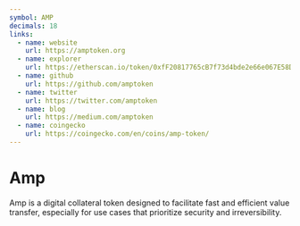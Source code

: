 ```yaml
---
symbol: AMP
decimals: 18
links:
  - name: website
    url: https://amptoken.org
  - name: explorer
    url: https://etherscan.io/token/0xfF20817765cB7f73d4bde2e66e067E58D11095C2
  - name: github
    url: https://github.com/amptoken
  - name: twitter
    url: https://twitter.com/amptoken
  - name: blog
    url: https://medium.com/amptoken
  - name: coingecko
    url: https://coingecko.com/en/coins/amp-token/
---
```


# Amp

Amp is a digital collateral token designed to facilitate fast and efficient value transfer, especially for use cases that prioritize security and irreversibility.
